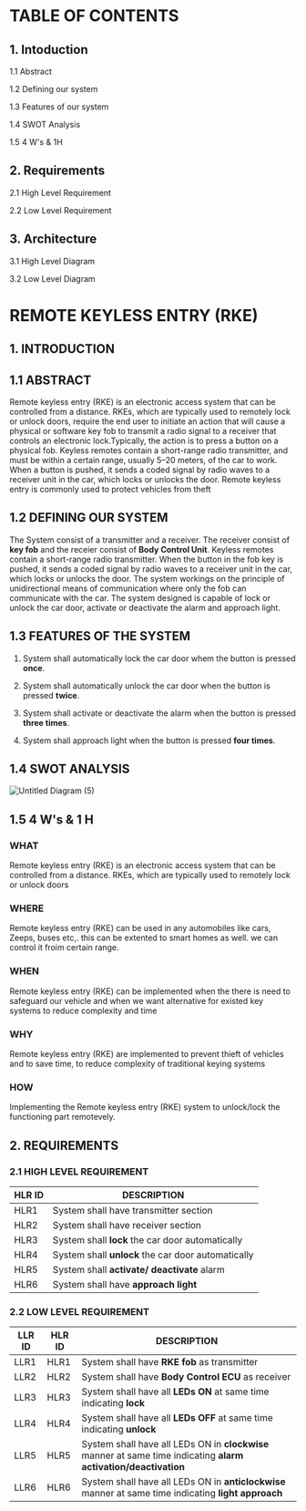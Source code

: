 # TABLE OF CONTENTS
## 1. Intoduction
   1.1 Abstract
   
   1.2 Defining our system
   
   1.3 Features of our system
   
   1.4 SWOT Analysis
   
   1.5 4 W's & 1H
   
## 2. Requirements
   2.1 High Level Requirement
   
   2.2 Low Level Requirement
   
## 3. Architecture
   3.1 High Level Diagram
   
   3.2 Low Level Diagram
   




# REMOTE KEYLESS ENTRY (RKE)
## 1.     INTRODUCTION
## 1.1   ABSTRACT
Remote keyless entry (RKE) is an electronic access system that can be controlled from a distance. RKEs, which are typically used to remotely lock or unlock doors, require the end user to initiate an action that will cause a physical or software key fob to transmit a radio signal to a receiver that controls an electronic lock.Typically, the action is to press a button on a physical fob. Keyless remotes contain a short-range radio transmitter, and must be within a certain range, usually 5–20 meters, of the car to work. When a button is pushed, it sends a coded signal by radio waves to a receiver unit in the car, which locks or unlocks the door. Remote keyless entry is commonly used to protect vehicles from theft

## 1.2   DEFINING OUR SYSTEM
The System consist of a transmitter and a receiver. The receiver consist of **key fob**  and the receier consist of **Body Control Unit**. Keyless remotes contain a short-range radio transmitter. When the button in the fob key is pushed, it sends a coded signal by radio waves to a receiver unit in the car, which locks or unlocks the door. The system workings on the principle of unidirectional means of communication where only the fob can communicate with the car. The system designed is capable of lock or unlock the car door, activate or deactivate the alarm and approach light. 

## 1.3   FEATURES OF THE SYSTEM
1. System shall automatically lock the car door whem the button is pressed **once**.

2. System shall automatically unlock the car door when the button is pressed **twice**.

3. System shall activate or deactivate the alarm when the button is pressed **three times**.

4. System shall approach light when the button is pressed **four times**.

## 1.4   SWOT ANALYSIS
![Untitled Diagram (5)](https://user-images.githubusercontent.com/98818008/157711212-12ce8d24-5cef-4fd4-bda1-881c902903c7.jpg)

## 1.5 4 W's & 1 H
### WHAT
Remote keyless entry (RKE) is an electronic access system that can be controlled from a distance. RKEs, which are typically used to remotely lock or unlock doors

### WHERE
Remote keyless entry (RKE) can be used in any automobiles like cars, Zeeps, buses etc,. this can be extented to smart homes as well. we can control it froim certain range.

### WHEN
Remote keyless entry (RKE) can be implemented when the there is need to safeguard our vehicle and when we want alternative for existed key systems to reduce complexity and time

### WHY
Remote keyless entry (RKE) are implemented to prevent thieft of vehicles and to save time, to reduce complexity of traditional keying systems

### HOW
Implementing the Remote keyless entry (RKE) system to unlock/lock the functioning part remotevely.

## 2.   REQUIREMENTS

### 2.1   HIGH LEVEL REQUIREMENT

|**HLR ID**| **DESCRIPTION**
-|-
HLR1| System shall have transmitter section |
HLR2| System shall have receiver section |
HLR3| System shall **lock** the car door automatically |
HLR4|  System shall **unlock** the car door automatically |
HLR5| System shall **activate/ deactivate** alarm |
HLR6| System shall have **approach light** |

### 2.2   LOW LEVEL REQUIREMENT
|**LLR ID**| **HLR ID**| **DESCRIPTION** |
|-|-|-
LLR1| HLR1| System shall have **RKE fob** as transmitter |
LLR2| HLR2| System shall have **Body Control ECU** as receiver
LLR3|HLR3| System shall have all **LEDs ON** at same time indicating **lock** |
LLR4| HLR4| System shall have all **LEDs OFF** at same time indicating **unlock**
LLR5|HLR5| System shall have all LEDs ON in **clockwise** manner at same time indicating **alarm activation/deactivation** |
LLR6|HLR6| System shall have all LEDs ON in **anticlockwise** manner at same time indicating **light approach**


